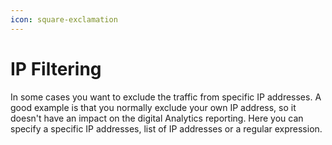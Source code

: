 ```yaml
---
icon: square-exclamation
---
```


# IP Filtering

In some cases you want to exclude the traffic from specific IP addresses. A good example is that you normally exclude your own IP address, so it doesn't have an impact on the digital Analytics reporting. Here you can specify a specific IP addresses, list of IP addresses or a regular expression.

![]()

![]()